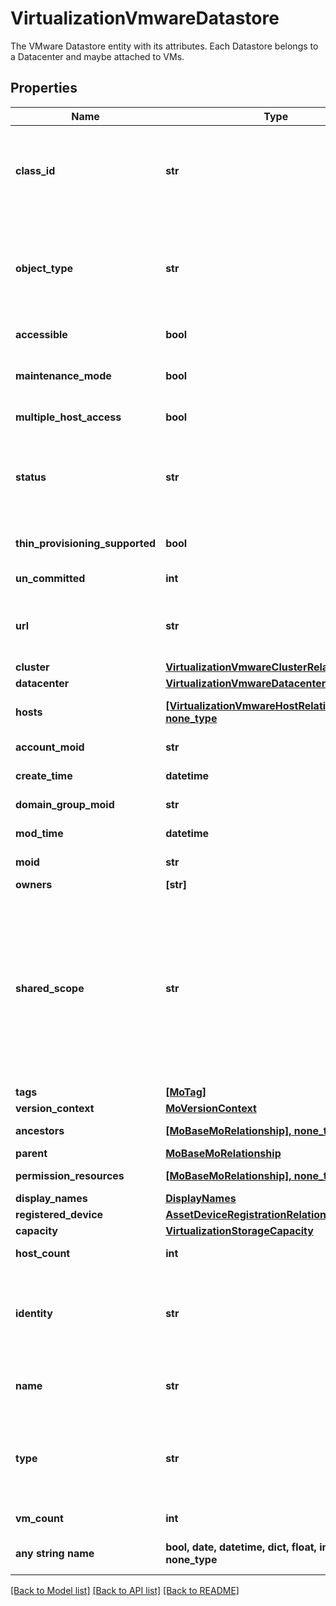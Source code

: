# VirtualizationVmwareDatastore

The VMware Datastore entity with its attributes. Each Datastore belongs to a Datacenter and maybe attached to VMs.
## Properties
Name | Type | Description | Notes
------------ | ------------- | ------------- | -------------
**class_id** | **str** | The concrete type of this complex type. Its value must be the same as the &#39;objectType&#39; property. The OpenAPI document references this property as a discriminator value. | [readonly] 
**object_type** | **str** | The fully-qualified type of this managed object, i.e. the class name. This property is optional. The ObjectType is implied from the URL path. If specified, the value of objectType must match the class name specified in the URL path. | [readonly] 
**accessible** | **bool** | Shows if this datastore is accessible. | [optional] 
**maintenance_mode** | **bool** | Indicates if the datastore is in maintenance mode. Will be set to True, when in maintenance mode. | [optional] 
**multiple_host_access** | **bool** | Indicates if this datastore is connected to multiple hosts. | [optional] 
**status** | **str** | Datastore health status, as reported by the hypervisor platform. | [optional]  if omitted the server will use the default value of "Unknown"
**thin_provisioning_supported** | **bool** | Indicates if this datastore supports thin provisioning for files. | [optional] 
**un_committed** | **int** | Space uncommitted in this datastore in bytes. | [optional] 
**url** | **str** | The URL to access this datastore (example - &#39;ds:///vmfs/volumes/562a4e8a-0eeb5372-dd61-78baf9cb9afa/&#39;). | [optional] 
**cluster** | [**VirtualizationVmwareClusterRelationship**](VirtualizationVmwareClusterRelationship.md) |  | [optional] 
**datacenter** | [**VirtualizationVmwareDatacenterRelationship**](VirtualizationVmwareDatacenterRelationship.md) |  | [optional] 
**hosts** | [**[VirtualizationVmwareHostRelationship], none_type**](VirtualizationVmwareHostRelationship.md) | An array of relationships to virtualizationVmwareHost resources. | [optional] [readonly] 
**account_moid** | **str** | The Account ID for this managed object. | [optional] [readonly] 
**create_time** | **datetime** | The time when this managed object was created. | [optional] [readonly] 
**domain_group_moid** | **str** | The DomainGroup ID for this managed object. | [optional] [readonly] 
**mod_time** | **datetime** | The time when this managed object was last modified. | [optional] [readonly] 
**moid** | **str** | The unique identifier of this Managed Object instance. | [optional] 
**owners** | **[str]** |  | [optional] 
**shared_scope** | **str** | Intersight provides pre-built workflows, tasks and policies to end users through global catalogs. Objects that are made available through global catalogs are said to have a &#39;shared&#39; ownership. Shared objects are either made globally available to all end users or restricted to end users based on their license entitlement. Users can use this property to differentiate the scope (global or a specific license tier) to which a shared MO belongs. | [optional] [readonly] 
**tags** | [**[MoTag]**](MoTag.md) |  | [optional] 
**version_context** | [**MoVersionContext**](MoVersionContext.md) |  | [optional] 
**ancestors** | [**[MoBaseMoRelationship], none_type**](MoBaseMoRelationship.md) | An array of relationships to moBaseMo resources. | [optional] [readonly] 
**parent** | [**MoBaseMoRelationship**](MoBaseMoRelationship.md) |  | [optional] 
**permission_resources** | [**[MoBaseMoRelationship], none_type**](MoBaseMoRelationship.md) | An array of relationships to moBaseMo resources. | [optional] [readonly] 
**display_names** | [**DisplayNames**](DisplayNames.md) |  | [optional] 
**registered_device** | [**AssetDeviceRegistrationRelationship**](AssetDeviceRegistrationRelationship.md) |  | [optional] 
**capacity** | [**VirtualizationStorageCapacity**](VirtualizationStorageCapacity.md) |  | [optional] 
**host_count** | **int** | Number of hosts attached to or supported-by this datastore. | [optional] 
**identity** | **str** | The internally generated identity of this datastore. This entity is not manipulated by users. It aids in uniquely identifying the datastore object. For VMware, this is a MOR (managed object reference). | [optional] 
**name** | **str** | Name of this datastore supplied by user. It is not the identity of the datastore. The name is subject to user manipulations. | [optional] 
**type** | **str** | A string indicating the type of the datastore (VMFS, NFS, etc). | [optional]  if omitted the server will use the default value of "Unknown"
**vm_count** | **int** | Number of virtual machines relying on (using) this datastore. | [optional] 
**any string name** | **bool, date, datetime, dict, float, int, list, str, none_type** | any string name can be used but the value must be the correct type | [optional]

[[Back to Model list]](../README.md#documentation-for-models) [[Back to API list]](../README.md#documentation-for-api-endpoints) [[Back to README]](../README.md)


